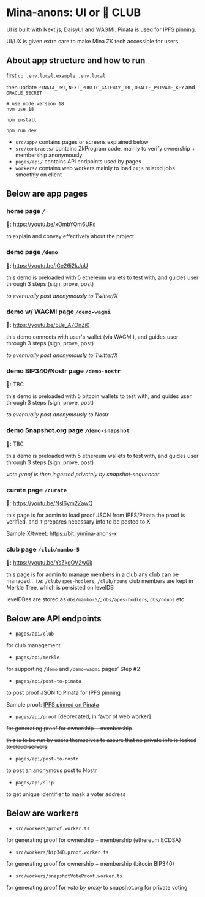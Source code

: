# Mina-anons: UI or 🎊 CLUB

UI is built with Next.js, DaisyUI and WAGMI. Pinata is used for IPFS pinning.

UI/UX is given extra care to make Mina ZK tech accessible for users.

## About app structure and how to run

first `cp .env.local.example .env.local`

then update `PINATA_JWT`, `NEXT_PUBLIC_GATEWAY_URL`, `ORACLE_PRIVATE_KEY` and `ORACLE_SECRET`

```shell
# use node version 18
nvm use 18

npm install

npm run dev
```

- `src/app/` contains pages or screens explained below
- `src/contracts/` contains ZkProgram code, mainly to verify ownership + membership anonymously
- `pages/api/` contains API endpoints used by pages
- `workers/` contains web workers mainly to load `o1js` related jobs smoothly on client

## Below are app pages

### home page `/`

🎥: https://youtu.be/xOmbYQm6URs

to explain and convey effectively about the project

### demo page `/demo`

🎥: https://youtu.be/jGe26i2kJuU

this demo is preloaded with 5 ethereum wallets to test with,
and guides user through 3 steps (sign, prove, post)

_to eventually post anonymously to Twitter/X_

### demo w/ WAGMI page `/demo-wagmi`

🎥: https://youtu.be/5Be_A7OnZi0

this demo connects with user's wallet (via WAGMI),
and guides user through 3 steps (sign, prove, post)

_to eventually post anonymously to Twitter/X_

### demo BIP340/Nostr page `/demo-nostr`

🎥: TBC

this demo is preloaded with 5 bitcoin wallets to test with,
and guides user through 3 steps (sign, prove, post)

_to eventually post anonymously to Nostr_

### demo Snapshot.org page `/demo-snapshot`

🎥: TBC

this demo is preloaded with 5 ethereum wallets to test with,
and guides user through 3 steps (sign, prove, post)

_vote proof is then ingested privately by snapshot-sequencer_

### curate page `/curate`

🎥: https://youtu.be/Nsl6ym2ZawQ

this page is for admin to load proof JSON from IPFS/Pinata
the proof is verified, and it prepares necessary info to be posted to X

Sample X/tweet: https://bit.ly/mina-anons-x

### club page `/club/mambo-5`

🎥: https://youtu.be/YsZkgOV2w0k

this page is for admin to manage members in a club
any club can be managed... i.e: `/club/apes-hodlers`, `/club/nouns`
club members are kept in Merkle Tree, which is persisted on levelDB

levelDBes are stored as `dbs/mambo-5/`, `dbs/apes-hodlers`, `dbs/nouns` etc

## Below are API endpoints

- `pages/api/club`

for club management

- `pages/api/merkle`

for supporting `/demo` and `/demo-wagmi` pages' Step #2

- `pages/api/post-to-pinata`

to post proof JSON to Pinata for IPFS pinning

Sample proof: [IPFS pinned on Pinata](https://apricot-odd-wallaby-508.mypinata.cloud/ipfs/bafkreigpehz6ozqdgnhc74a32yhjzd73356zbcd6wefpzmcmd4sjm3nsim)

- `pages/api/proof` [deprecated, in favor of web worker]

~~for generating proof for ownership + membership~~

~~this is to be run by users themselves to assure that no private info is leaked to cloud servers~~

- `pages/api/post-to-nostr`

to post an anonymous post to Nostr

- `pages/api/slip`

to get unique identifier to mask a voter address

## Below are workers

- `src/workers/proof.worker.ts`

for generating proof for ownership + membership (ethereum ECDSA)

- `src/workers/bip340.proof.worker.ts`

for generating proof for ownership + membership (bitcoin BIP340)

- `src/workers/snapshotVoteProof.worker.ts`

for generating proof for _vote by proxy_ to snapshot.org for private voting